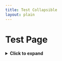 ```yaml
---
title: Test Collapsible
layout: plain
---
```


# Test Page

<details>
  <summary><strong>Click to expand</strong></summary>
This text is inside the collapsible.

- List item 1
- List item 2

```yaml
key: value
another_key: another_value
```
</details>
